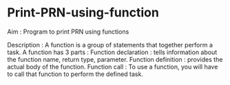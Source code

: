 # Print-PRN-using-function

Aim : Program to print PRN using functions

Description : 
        A function is a group of statements that together perform a task.
        A function has 3 parts : 
        Function declaration : tells information about the function name, return type, parameter. 
        Function definition : provides the actual body of the function.
        Function call : To use a function, you will have to call that function to perform the defined task.
